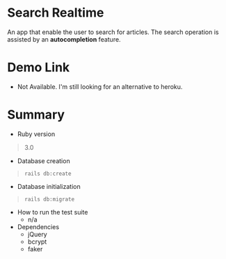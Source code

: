 # Search Realtime
An app that enable the user to search for articles. The search operation is assisted by an **autocompletion** feature.

# Demo Link
- Not Available. I'm still looking for an alternative to heroku.

# Summary
* Ruby version
> 3.0
* Database creation
> `rails db:create`
* Database initialization
> `rails db:migrate`
* How to run the test suite
  - n/a
* Dependencies
  - jQuery
  - bcrypt
  - faker

